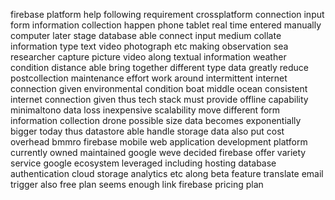 firebase platform help following requirement crossplatform connection input form information collection happen phone tablet real time entered manually computer later stage database able connect input medium collate information type text video photograph etc making observation sea researcher capture picture video along textual information weather condition distance able bring together different type data greatly reduce postcollection maintenance effort work around intermittent internet connection given environmental condition boat middle ocean consistent internet connection given thus tech stack must provide offline capability minimaltono data loss inexpensive scalability move different form information collection drone possible size data becomes exponentially bigger today thus datastore able handle storage data also put cost overhead bmmro firebase mobile web application development platform currently owned maintained google weve decided firebase offer variety service google ecosystem leveraged including hosting database authentication cloud storage analytics etc along beta feature translate email trigger also free plan seems enough link firebase pricing plan